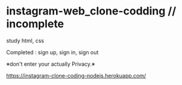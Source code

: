 # instagram-web_clone-codding // incomplete

study html, css

Completed : sign up, sign in, sign out

※don't enter your actually Privacy.※

https://instagram-clone-coding-nodejs.herokuapp.com/